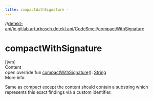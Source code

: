 ```yaml
---
title: compactWithSignature -
---
```

//[detekt-api](../../index.md)/[io.gitlab.arturbosch.detekt.api](../index.md)/[CodeSmell](index.md)/[compactWithSignature](compact-with-signature.md)



# compactWithSignature  
[jvm]  
Content  
open override fun [compactWithSignature](compact-with-signature.md)(): [String](https://kotlinlang.org/api/latest/jvm/stdlib/kotlin/-string/index.html)  
More info  


Same as [compact](compact.md) except the content should contain a substring which represents this exact findings via a custom identifier.

  



